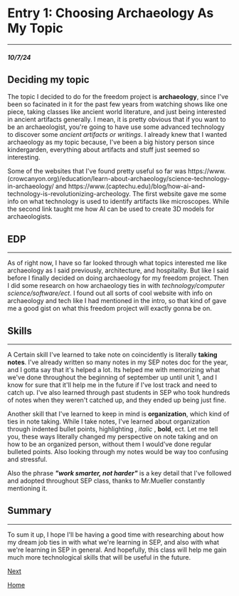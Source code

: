 # Entry 1: Choosing Archaeology As My Topic
---
##### 10/7/24

## Deciding my topic

The topic I decided to do for the freedom project is **archaeology**, since I've been so facinated in it for the past few years from watching shows like one piece, taking classes like ancient world literature, and just being interested in ancient artifacts generally. I mean, it is pretty obvious that if you want to be an archaeologist, you're going to have use some advanced technology to discover some _ancient artifacts or writings_. I already knew that I wanted archaeology as my topic because, I've been a big history person since kindergarden, everything about artifacts and stuff just seemed so interesting. 

Some of the websites that I've found pretty useful so far was https://www.(crowcanyon.org)/education/learn-about-archaeology/science-technology-in-archaeology/ and https://www.(captechu.edu)/blog/how-ai-and-technology-is-revolutionizing-archeology. The first website gave me some info on what technology is used to identify artifacts like microscopes. While the second link taught me how AI can be used to create 3D models for archaeologists.

## EDP
---
As of right now, I have so far looked through what topics interested me like archaeology as I said previously, architecture, and hospitality. But like I said before I finally decided on doing archaeology for my freedom project. Then I did some research on how archaeology ties in with _technology/computer science/software/ect_. I found out all sorts of cool website with info on archaeology and tech like I had mentioned in the intro, so that kind of gave me a good gist on what this freedom project will exactly gonna be on.

## Skills
---
A Certain skill I've learned to take note on coincidently is literally **taking notes**. I've already written so many notes in my SEP notes doc for the year, and I gotta say that it's helped a lot. Its helped me with memorizing what we've done throughout the beginning of september up until unit 1, and I know for sure that it'll help me in the future if I've lost track and need to catch up. I've also learned through past students in SEP who took hundreds of notes when they weren't catched up, and they ended up being just fine.

Another skill that I've learned to keep in mind is **organization**, which kind of ties in note taking. While I take notes, I've learned  about organization through indented bullet points, highlighting , _italic_ , **bold**, ect. Let me tell you, these ways literally changed my perspective on note taking and on how to be an organized person, without them I would've done regular bulleted points. Also looking through my notes would be way too confusing and stressful.   

Also the phrase _**"work smarter, not harder"**_ is a key detail that I've followed and adopted throughout SEP class, thanks to Mr.Mueller constantly mentioning it.

## Summary
---
To sum it up, I hope I'll be having a good time with researching about how my dream job ties in with what we're learning in SEP, and also with what we're learning in SEP in general. And hopefully, this class will help me gain much more technological skills that will be useful in the future.




[Next](entry02.md)

[Home](../README.md)
